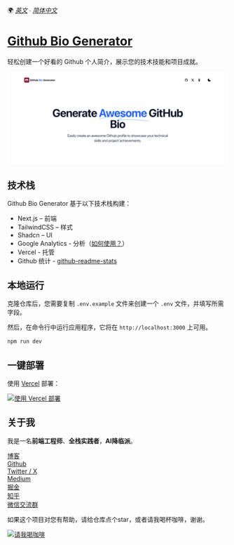 🌍 *[英文](README.md) ∙ [简体中文](README-zh.md)*

# [Github Bio Generator](https://www.githubbio.com/)

轻松创建一个好看的 Github 个人简介，展示您的技术技能和项目成就。

[![Github Bio Generator](./public/og.png)](https://www.githubbio.com/)

## 技术栈

Github Bio Generator 基于以下技术栈构建：

- Next.js – 前端
- TailwindCSS – 样式
- Shadcn – UI
- Google Analytics - 分析（[如何使用？](https://weijunext.com/article/979b9033-188c-4d88-bfff-6cf74d28420d)）
- Vercel - 托管
- Github 统计 - [github-readme-stats](https://github.com/anuraghazra/github-readme-stats)


## 本地运行

克隆仓库后，您需要复制 `.env.example` 文件来创建一个 `.env` 文件，并填写所需字段。

然后，在命令行中运行应用程序，它将在 `http://localhost:3000` 上可用。

```bash
npm run dev
```

## 一键部署

使用 [Vercel](https://vercel.com?utm_source=github&utm_medium=readme&utm_campaign=vercel-examples) 部署：

[![使用 Vercel 部署](https://vercel.com/button)](https://vercel.com/new/clone?repository-url=https://github.com/weijunext/github-bio-generator&project-name=&repository-name=github-bio-generator&demo-title=GithubBioGenerator&demo-description=Generate%20the%20Github%20bio%20in%20seconds.&demo-url=https://githubbio.com&demo-image=https://githubbio.com/og.png)

## 关于我
我是一名**前端工程师**、**全栈实践者**，**AI降临派**。

[博客](https://weijunext.com)  
[Github](https://github.com/weijunext)  
[Twitter / X](https://twitter.com/weijunext)  
[Medium](https://medium.com/@weijunext)  
[掘金](https://juejin.cn/user/26044008768029)  
[知乎](https://www.zhihu.com/people/mo-mo-mo-89-12-11)  
[微信交流群](https://weijunext.com/make-a-friend)  

如果这个项目对您有帮助，请给仓库点个star，或者请我喝杯咖啡，谢谢。

<a href="https://www.buymeacoffee.com/weijunextz" target="_blank"><img src="https://cdn.buymeacoffee.com/buttons/v2/default-yellow.png" alt="请我喝咖啡" style="height: 41px !important;width: 174px !important;" ></a>
